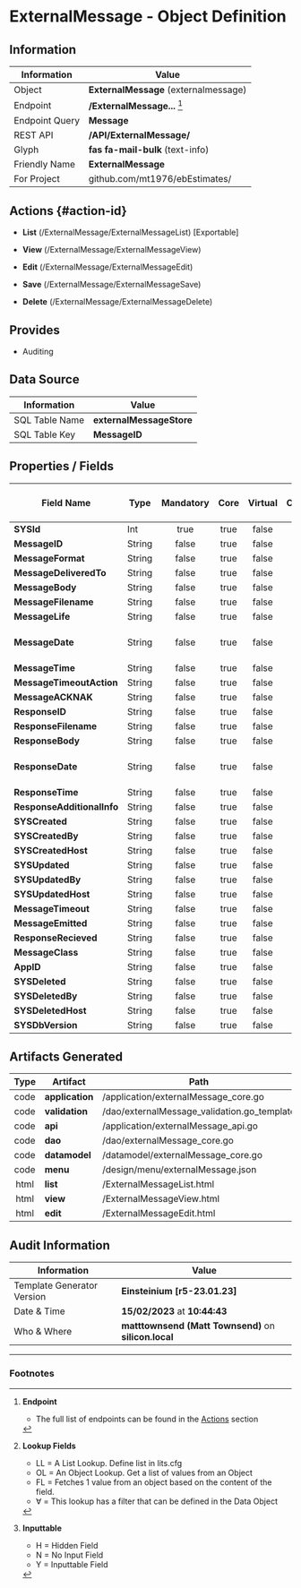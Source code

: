 # **ExternalMessage** - Object Definition
##  Information
| Information  | Value  |
|---|---|
|Object         |**ExternalMessage** (externalmessage) |
|Endpoint 	    |**/ExternalMessage...** [^1]|
|Endpoint Query |**Message**|
|REST API|**/API/ExternalMessage/**|
Glyph|**fas fa-mail-bulk** (text-info)
Friendly Name|**ExternalMessage**|
|For Project    |github.com/mt1976/ebEstimates/|

##  Actions {#action-id}
* **List** (/ExternalMessage/ExternalMessageList) [Exportable]
* **View** (/ExternalMessage/ExternalMessageView)
* **Edit** (/ExternalMessage/ExternalMessageEdit)
* **Save** (/ExternalMessage/ExternalMessageSave)

* **Delete** (/ExternalMessage/ExternalMessageDelete)







##  Provides


* Auditing 




##  Data Source 
| Information  | Value  |
|---|---|
SQL Table Name       | **externalMessageStore**
SQL Table Key | **MessageID**



##  Properties / Fields
| Field Name| Type | Mandatory | Core | Virtual | Overide | Lookup [^2]| Lookup Object      | Lookup Field Source         | Lookup Return Value                | Inputable [^3]|DB Column|Default Value| No Change | Callout | Internal | Display | Mask |
| -- | --  | :--: | :--: | :--: |:--: |:--: |:--: |-- |-- |:--: |-- | --| :--: | :--: | :--: | -- | -- |
|**SYSId**|Int|true|true|false|false|||||NH|_id|0|false|false|true|text||
|**MessageID**|String|false|true|false|true|||||N|messageID||false|false|false|text||
|**MessageFormat**|String|false|true|false|true|||||N|messageFormat||false|false|false|text||
|**MessageDeliveredTo**|String|false|true|false|true|||||N|messageDeliveredTo||false|false|false|text||
|**MessageBody**|String|false|true|false|true|||||N|messageBody||false|false|false|textarea||
|**MessageFilename**|String|false|true|false|true|||||N|messageFilename||false|false|false|text||
|**MessageLife**|String|false|true|false|true|||||N|messageLife||false|false|false|number||
|**MessageDate**|String|false|true|false|true|||||N|messageDate||false|false|false|date|yyyy-mm-dd|
|**MessageTime**|String|false|true|false|true|||||N|messageTime||false|false|false|text||
|**MessageTimeoutAction**|String|false|true|false|true|||||N|messageTimeoutAction||false|false|false|text||
|**MessageACKNAK**|String|false|true|false|false|LL|messageACKNAK|||Y|messageACKNAK||false|false|false|text||
|**ResponseID**|String|false|true|false|false|||||Y|responseID||false|false|false|text||
|**ResponseFilename**|String|false|true|false|false|||||Y|responseFilename||false|false|false|text||
|**ResponseBody**|String|false|true|false|true|||||Y|responseBody||false|false|false|textarea||
|**ResponseDate**|String|false|true|false|true|||||Y|responseDate||false|false|false|date|yyyy-mm-dd|
|**ResponseTime**|String|false|true|false|true|||||Y|responseTime||false|false|false|time||
|**ResponseAdditionalInfo**|String|false|true|false|true|||||Y|responseAdditionalInfo||false|false|false|textarea||
|**SYSCreated**|String|false|true|false|false|||||NH|_created||false|false|true|text||
|**SYSCreatedBy**|String|false|true|false|false|||||NH|_createdBy||false|false|true|text||
|**SYSCreatedHost**|String|false|true|false|false|||||NH|_createdHost||false|false|true|text||
|**SYSUpdated**|String|false|true|false|false|||||NH|_updated||false|false|true|text||
|**SYSUpdatedBy**|String|false|true|false|false|||||NH|_updatedBy||false|false|true|text||
|**SYSUpdatedHost**|String|false|true|false|false|||||NH|_updatedHost||false|false|true|text||
|**MessageTimeout**|String|false|true|false|true|||||N|messageTimeout||false|false|false|datetime||
|**MessageEmitted**|String|false|true|false|true|||||N|messageEmitted||false|false|false|text||
|**ResponseRecieved**|String|false|true|false|false|LL|tf|||Y|responseRecieved||false|false|false|text||
|**MessageClass**|String|false|true|false|true|||||N|messageClass||false|false|false|text||
|**AppID**|String|false|true|false|true|||||NH|appID||false|false|false|text||
|**SYSDeleted**|String|false|true|false|false|||||NH|_deleted||false|false|true|text||
|**SYSDeletedBy**|String|false|true|false|false|||||NH|_deletedBy||false|false|true|text||
|**SYSDeletedHost**|String|false|true|false|false|||||NH|_deletedHost||false|false|true|text||
|**SYSDbVersion**|String|false|true|false|false|||||NH|_dbVersion||false|false|true|text||


##  Artifacts Generated
| Type | Artifact | Path|
| :--: | -- | -- |
| code | **application** | /application/externalMessage_core.go |
| code | **validation** | /dao/externalMessage_validation.go_template |
| code | **api** | /application/externalMessage_api.go |
| code | **dao** | /dao/externalMessage_core.go |
| code | **datamodel** | /datamodel/externalMessage_core.go |
| code | **menu** | /design/menu/externalMessage.json |
| html | **list** | /ExternalMessageList.html |
| html | **view** | /ExternalMessageView.html |
| html | **edit** | /ExternalMessageEdit.html |


## Audit Information
| Information  | Value |
|---|---|
Template Generator Version   | **Einsteinium [r5-23.01.23]**
Date & Time		     | **15/02/2023** at **10:44:43**
Who & Where		     | **matttownsend (Matt Townsend)** on **silicon.local**

---
### Footnotes
[^1]: **Endpoint**
    * The full list of endpoints can be found in the [Actions](#action-id) section
[^2]: **Lookup Fields**
    * LL = A List Lookup. Define list in lits.cfg
    * OL = An Object Lookup. Get a list of values from an Object
    * FL = Fetches 1 value from an object based on the content of the field. 
    * ∀ = This lookup has a filter that can be defined in the Data Object
[^3]: **Inputtable**   
    * H = Hidden Field
    * N = No Input Field
    * Y = Inputtable Field